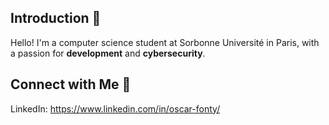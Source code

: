 ## Introduction 👋
Hello! I'm a computer science student at Sorbonne Université in Paris, with a passion for **development** and **cybersecurity**.

## Connect with Me 🔗
LinkedIn: https://www.linkedin.com/in/oscar-fonty/
